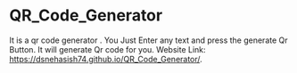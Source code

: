 # QR_Code_Generator
It is a qr code generator . You Just Enter any text and press the generate Qr Button. It will generate Qr code for you. 
Website Link: https://dsnehasish74.github.io/QR_Code_Generator/.
